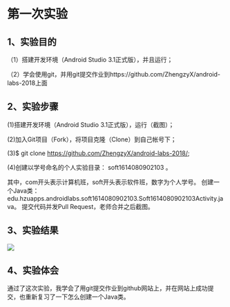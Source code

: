# 第一次实验

## 1、实验目的
（1）搭建开发环境（Android Studio 3.1正式版），并且运行；

（2）学会使用git，并用git提交作业到https://github.com/ZhengzyX/android-labs-2018上面

## 2、实验步骤
(1)搭建开发环境（Android Studio 3.1正式版），运行（截图）；

(2)加入Git项目（Fork），将项目克隆（Clone）到自己帐号下；

(3)$ git clone https://github.com/ZhengzyX/android-labs-2018/;

(4)创建以学号命名的个人实验目录：
soft1614080902103 。

其中，com开头表示计算机班，soft开头表示软件班，数字为个人学号。
创建一个Java类：edu.hzuapps.androidlabs.soft1614080902103.Soft1614080902103Activity.java。
提交代码并发Pull Request，老师合并之后截图。

## 3、实验结果
![](https://raw.githubusercontent.com/ZhengzyX/android-labs-2018/master/Soft1614080902103/%E5%AE%89%E5%8D%93%E7%8E%AF%E5%A2%83%E5%BC%80%E5%8F%91%E6%88%AA%E5%9B%BE.png)
## 4、实验体会
通过了这次实验，我学会了用git提交作业到github网站上，并在网站上成功提交，也重新复习了一下怎么创建一个Java类。
